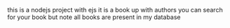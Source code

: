 this is a nodejs project with ejs
it is a book up with authors
you can search for your book but note all books are present in my database
